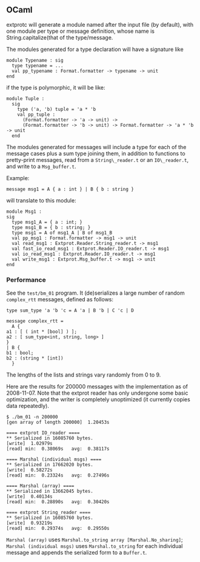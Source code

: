 
## OCaml

extprotc will generate a module named after the input file (by default), with
one module per type or message definition, whose name is
String.capitalize(that of the type/message.

The modules generated for a type declaration will have a signature like

    module Typename : sig
      type typename = ...
      val pp_typename : Format.formatter -> typename -> unit
    end

if the type is polymorphic, it will be like:

    module Tuple :
      sig
        type ('a, 'b) tuple = 'a * 'b
        val pp_tuple :
          (Format.formatter -> 'a -> unit) ->
          (Format.formatter -> 'b -> unit) -> Format.formatter -> 'a * 'b -> unit
      end

The modules generated for messages will include a type for each of the message
cases plus a sum type joining them, in addition to functions to pretty-print
messages, read from a `String\_reader.t` or an `IO\_reader.t`, and write to a
`Msg_buffer.t`.

Example:

    message msg1 = A { a : int } | B { b : string }

will translate to this module:

    module Msg1 :
    sig
      type msg1_A = { a : int; }
      type msg1_B = { b : string; }
      type msg1 = A of msg1_A | B of msg1_B
      val pp_msg1 : Format.formatter -> msg1 -> unit
      val read_msg1 : Extprot.Reader.String_reader.t -> msg1
      val fast_io_read_msg1 : Extprot.Reader.IO_reader.t -> msg1
      val io_read_msg1 : Extprot.Reader.IO_reader.t -> msg1
      val write_msg1 : Extprot.Msg_buffer.t -> msg1 -> unit
    end

### Performance

See the `test/bm_01` program.
It (de)serializes a large number of random `complex_rtt` messages, defined as
follows:

    type sum_type 'a 'b 'c = A 'a | B 'b | C 'c | D

    message complex_rtt =
      A {
	a1 : [ ( int * [bool] ) ];
	a2 : [ sum_type<int, string, long> ]
	}
    | B {
	b1 : bool;
	b2 : (string * [int])
      }

The lengths of the lists and strings vary randomly from 0 to 9.

Here are the results for 200000 messages with the implementation as of
2008-11-07. Note that the extprot reader has only undergone some basic
optimization, and the writer is completely unoptimized (it currently copies
data repeatedly).

    $ ./bm_01 -n 200000
    [gen array of length 200000]  1.20453s

    ==== extprot IO_reader ====
    ** Serialized in 16085760 bytes.
    [write]  1.02979s
    [read] min:  0.38069s   avg:  0.38117s

    ==== Marshal (individual msgs) ====
    ** Serialized in 17662020 bytes.
    [write]  0.58272s
    [read] min:  0.23324s   avg:  0.27496s

    ==== Marshal (array) ====
    ** Serialized in 13662045 bytes.
    [write]  0.40134s
    [read] min:  0.28890s   avg:  0.30420s

    ==== extprot String_reader ====
    ** Serialized in 16085760 bytes.
    [write]  0.93219s
    [read] min:  0.29374s   avg:  0.29550s

`Marshal (array)` uses `Marshal.to_string array [Marshal.No_sharing]`;
`Marshal (individual msgs)` uses `Marshal.to_string` for each individual
message and appends the serialized form to a `Buffer.t`.
